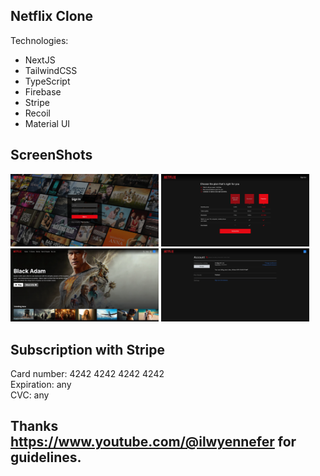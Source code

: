 ## Netflix Clone

Technologies:
- NextJS 
- TailwindCSS
- TypeScript
- Firebase
- Stripe
- Recoil
- Material UI

## ScreenShots

<img src="./readmePictures/loginScreen.png" style="width:47%">
<img src="./readmePictures/subscriptionScreen.png" style="width:47%">
<img src="./readmePictures/homepageScreen.png" style="width:47%">
<img src="./readmePictures/accountScreen.png" style="width:47%">

## Subscription with Stripe

Card number: 4242 4242 4242 4242<br>
Expiration: any<br>
CVC: any

## Thanks https://www.youtube.com/@ilwyennefer for guidelines.
